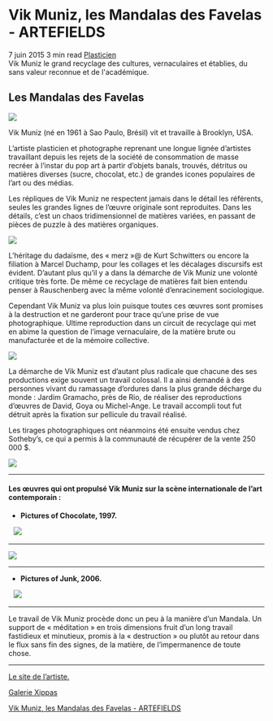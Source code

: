 # Vik Muniz, les Mandalas des Favelas - ARTEFIELDS
7 juin 2015    3 min read   [Plasticien](https://www.artefields.net/topic/plasticien/)  
Vik Muniz le grand recyclage des cultures, vernaculaires et établies, du sans valeur reconnue et de l'académique.
## Les Mandalas des Favelas

![](Vik%20Muniz,%20les%20Mandalas%20des%20Favelas%20-%20ARTEFIELDS/vik-muniz.jpg)

Vik Muniz (né en 1961 à Sao Paulo, Brésil) vit et travaille à Brooklyn, USA.

L’artiste plasticien et photographe reprenant une longue lignée d’artistes travaillant depuis les rejets de la société de consommation de masse recréer à l’instar du pop art à partir d’objets banals, trouvés, détritus ou matières diverses (sucre, chocolat, etc.) de grandes icones populaires de l’art ou des médias.

Les répliques de Vik Muniz ne respectent jamais dans le détail les référents, seules les grandes lignes de l’œuvre originale sont reproduites. Dans les détails, c’est un chaos tridimensionnel de matières variées, en passant de pièces de puzzle à des matières organiques.

![](Vik%20Muniz,%20les%20Mandalas%20des%20Favelas%20-%20ARTEFIELDS/vic-muniz-galerie-xippas-paris-exposition.006.jpg)

L’héritage du dadaïsme, des « merz »@ de Kurt Schwitters ou encore la filiation à Marcel Duchamp, pour les collages et les décalages discursifs est évident. D’autant plus qu’il y a dans la démarche de Vik Muniz une volonté critique très forte. De même ce recyclage de matières fait bien entendu penser à Rauschenberg avec la même volonté d’enracinement sociologique.

Cependant Vik Muniz va plus loin puisque toutes ces œuvres sont promises à la destruction et ne garderont pour trace qu’une prise de vue photographique. Ultime reproduction dans un circuit de recyclage qui met en abime la question de l’image vernaculaire, de la matière brute ou manufacturée et de la mémoire collective.

![](Vik%20Muniz,%20les%20Mandalas%20des%20Favelas%20-%20ARTEFIELDS/vic-muniz-galerie-xippas-paris-exposition-marat-jacques-louis-david.009.jpg)

La démarche de Vik Muniz est d’autant plus radicale que chacune des ses productions exige souvent un travail colossal. Il a ainsi demandé à des personnes vivant du ramassage d’ordures dans la plus grande décharge du monde : Jardim Gramacho, près de Rio, de réaliser des reproductions d’œuvres de David, Goya ou Michel-Ange. Le travail accompli tout fut détruit après la fixation sur pellicule du travail réalisé.

Les tirages photographiques ont néanmoins été ensuite vendus chez Sotheby’s, ce qui a permis à la communauté de récupérer de la vente 250 000 $.

![](Vik%20Muniz,%20les%20Mandalas%20des%20Favelas%20-%20ARTEFIELDS/vic-muniz-galerie-xippas-paris-favelas-jardim-gramacho.001.jpg)

---

#### Les œuvres qui ont propulsé Vik Muniz sur la scène internationale de l’art contemporain :

* **Pictures of Chocolate, 1997.**

⠀![](Vik%20Muniz,%20les%20Mandalas%20des%20Favelas%20-%20ARTEFIELDS/vic-muniz-galerie-xippas-paris-exposition-pictures-of-chocolate.001.jpg)

---

![](Vik%20Muniz,%20les%20Mandalas%20des%20Favelas%20-%20ARTEFIELDS/vic-muniz-galerie-xippas-paris-exposition-caravage-saint-thomas-pictures-of-chocolate.002.jpg)

---

* **Pictures of Junk, 2006.**

⠀![](Vik%20Muniz,%20les%20Mandalas%20des%20Favelas%20-%20ARTEFIELDS/vic-muniz-galerie-xippas-paris-exposition.003.jpg)

---

Le travail de Vik Muniz procède donc un peu à la manière d’un Mandala. Un support de « méditation » en trois dimensions fruit d’un long travail fastidieux et minutieux, promis à la « destruction » ou plutôt au retour dans le flux sans fin des signes, de la matière, de l’impermanence de toute chose.

---

[Le site de l’artiste.](http://vikmuniz.net/?ref=artefields.net)

[Galerie Xippas](http://www.xippas.net/fr/?ref=artefields.net)

[Vik Muniz, les Mandalas des Favelas - ARTEFIELDS](https://www.artefields.net/vik-muniz-reappropriation/)